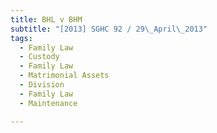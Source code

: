 ```yaml
---
title: BHL v BHM 
subtitle: "[2013] SGHC 92 / 29\_April\_2013"
tags:
  - Family Law
  - Custody
  - Family Law
  - Matrimonial Assets
  - Division
  - Family Law
  - Maintenance

---
```


